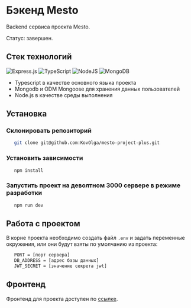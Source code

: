 # Бэкенд Mesto

Backend сервиса проекта Mesto.

Статус: завершен.

## Стек технологий

![Express.js](https://img.shields.io/badge/express.js-%23404d59.svg?style=for-the-badge&logo=express&logoColor=%2361DAFB)
![TypeScript](https://img.shields.io/badge/typescript-%23007ACC.svg?style=for-the-badge&logo=typescript&logoColor=white)
![NodeJS](https://img.shields.io/badge/node.js-6DA55F?style=for-the-badge&logo=node.js&logoColor=white)
![MongoDB](https://img.shields.io/badge/MongoDB-%234ea94b.svg?style=for-the-badge&logo=mongodb&logoColor=white)

- Typescript в качестве основного языка проекта
- Mongodb и ODM Mongoose для хранения данных пользователей
- Node.js в качестве среды выполнения

## Установка

### Склонировать репозиторий

```sh
   git clone git@github.com:KovOlga/mesto-project-plus.git
```

### Установить зависимости

```sh
   npm install
```

### Запустить проект на деволтном 3000 сервере в режиме разработки

```sh
   npm run dev
```

## Работа с проектом

В корне проекта необходимо создать файл `.env` и задать переменные окружения, или они будут взяты по умолчанию из проекта:

```sh
   PORT = [порт сервера]
   DB_ADDRESS = [адрес базы данных]
   JWT_SECRET = [значение секрета jwt]
```

## Фронтенд

Фронтенд для проекта доступен по [ссылке](https://github.com/KovOlga/mesto-project).
